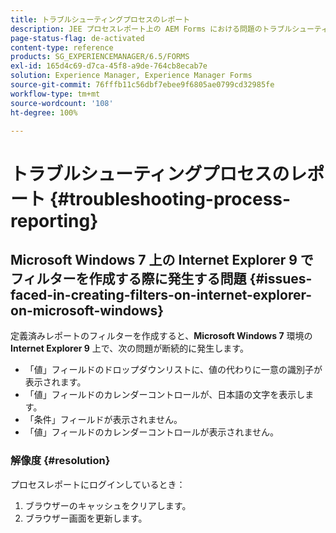 ```yaml
---
title: トラブルシューティングプロセスのレポート
description: JEE プロセスレポート上の AEM Forms における問題のトラブルシューティング
page-status-flag: de-activated
content-type: reference
products: SG_EXPERIENCEMANAGER/6.5/FORMS
exl-id: 165d4c69-d7ca-45f8-a9de-764cb8ecab7e
solution: Experience Manager, Experience Manager Forms
source-git-commit: 76fffb11c56dbf7ebee9f6805ae0799cd32985fe
workflow-type: tm+mt
source-wordcount: '108'
ht-degree: 100%

---
```


# トラブルシューティングプロセスのレポート {#troubleshooting-process-reporting}

## Microsoft Windows 7 上の Internet Explorer 9 でフィルターを作成する際に発生する問題 {#issues-faced-in-creating-filters-on-internet-explorer-on-microsoft-windows}

定義済みレポートのフィルターを作成すると、**Microsoft Windows 7** 環境の **Internet Explorer 9** 上で、次の問題が断続的に発生します。

* 「値」フィールドのドロップダウンリストに、値の代わりに一意の識別子が表示されます。
* 「値」フィールドのカレンダーコントロールが、日本語の文字を表示します。
* 「条件」フィールドが表示されません。
* 「値」フィールドのカレンダーコントロールが表示されません。

### 解像度 {#resolution}

プロセスレポートにログインしているとき：

1. ブラウザーのキャッシュをクリアします。
1. ブラウザー画面を更新します。
